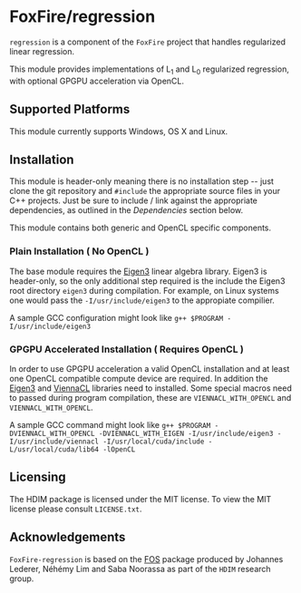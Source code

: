 # FoxFire/regression

`regression` is a component of the `FoxFire`
project that handles regularized linear regression.

This module provides implementations of L<sub>1</sub> and
L<sub>0</sub> regularized regression, with optional GPGPU acceleration via OpenCL.

## Supported Platforms

This module currently supports Windows, OS X and Linux.

## Installation

This module is header-only meaning
 there is no installation step -- just clone the git repository and `#include`
 the appropriate source files in your C++ projects. Just be sure to include / link against the
appropriate dependencies, as outlined in the *Dependencies* section below.

This module contains both generic and OpenCL specific components.

### Plain Installation ( No OpenCL )

The base module requires the [Eigen3](http://eigen.tuxfamily.org/index.php?title=Main_Page)
linear algebra library. Eigen3 is header-only, so the only additional step
required is the include the Eigen3 root directory `eigen3` during compilation. For example,
on Linux systems one would pass the `-I/usr/include/eigen3` to the appropiate compilier.

A sample GCC configuration might look like `g++ $PROGRAM -I/usr/include/eigen3`

### GPGPU Accelerated Installation ( Requires OpenCL )

In order to use GPGPU acceleration a valid OpenCL installation and at least one
OpenCL compatible compute device are required. In addition the [Eigen3](http://eigen.tuxfamily.org/index.php?title=Main_Page)
and [ViennaCL](http://viennacl.sourceforge.net/) libraries need to installed. Some
special macros need to passed during program compilation, these are `VIENNACL_WITH_OPENCL`
and `VIENNACL_WITH_OPENCL`.

A sample GCC command might look like `g++ $PROGRAM -DVIENNACL_WITH_OPENCL -DVIENNACL_WITH_EIGEN -I/usr/include/eigen3 -I/usr/include/viennacl -I/usr/local/cuda/include -L/usr/local/cuda/lib64 -lOpenCL`

## Licensing

The HDIM package is licensed under the MIT license. To
view the MIT license please consult `LICENSE.txt`.

## Acknowledgements

`FoxFire-regression` is based on the [FOS](https://github.com/LedererLab/FOS)
package produced by Johannes Lederer, Néhémy Lim and Saba Noorassa as part of the
 `HDIM` research group.
